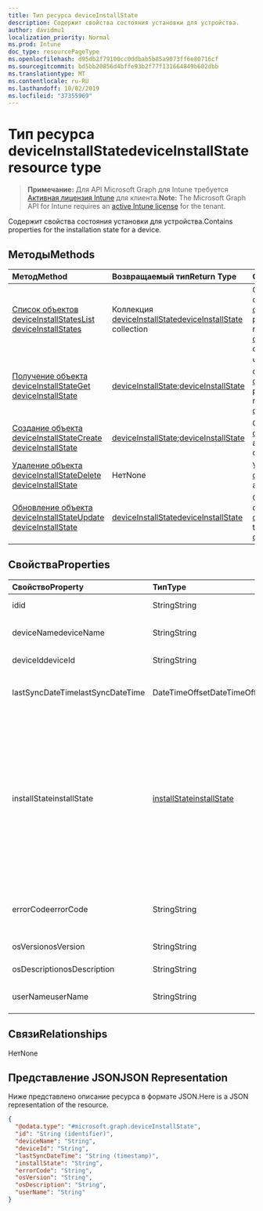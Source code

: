 ```yaml
---
title: Тип ресурса deviceInstallState
description: Содержит свойства состояния установки для устройства.
author: davidmu1
localization_priority: Normal
ms.prod: Intune
doc_type: resourcePageType
ms.openlocfilehash: d95db2f79100cc0ddbab5b85a9073ff6e80716cf
ms.sourcegitcommit: bd5bb20856d4bffe93b2f77f131664849b602dbb
ms.translationtype: MT
ms.contentlocale: ru-RU
ms.lasthandoff: 10/02/2019
ms.locfileid: "37355969"
---
```

# <a name="deviceinstallstate-resource-type"></a><span data-ttu-id="e9ce3-103">Тип ресурса deviceInstallState</span><span class="sxs-lookup"><span data-stu-id="e9ce3-103">deviceInstallState resource type</span></span>

> <span data-ttu-id="e9ce3-104">**Примечание:** Для API Microsoft Graph для Intune требуется [Активная лицензия Intune](https://go.microsoft.com/fwlink/?linkid=839381) для клиента.</span><span class="sxs-lookup"><span data-stu-id="e9ce3-104">**Note:** The Microsoft Graph API for Intune requires an [active Intune license](https://go.microsoft.com/fwlink/?linkid=839381) for the tenant.</span></span>

<span data-ttu-id="e9ce3-105">Содержит свойства состояния установки для устройства.</span><span class="sxs-lookup"><span data-stu-id="e9ce3-105">Contains properties for the installation state for a device.</span></span>

## <a name="methods"></a><span data-ttu-id="e9ce3-106">Методы</span><span class="sxs-lookup"><span data-stu-id="e9ce3-106">Methods</span></span>
|<span data-ttu-id="e9ce3-107">Метод</span><span class="sxs-lookup"><span data-stu-id="e9ce3-107">Method</span></span>|<span data-ttu-id="e9ce3-108">Возвращаемый тип</span><span class="sxs-lookup"><span data-stu-id="e9ce3-108">Return Type</span></span>|<span data-ttu-id="e9ce3-109">Описание</span><span class="sxs-lookup"><span data-stu-id="e9ce3-109">Description</span></span>|
|:---|:---|:---|
|[<span data-ttu-id="e9ce3-110">Список объектов deviceInstallStates</span><span class="sxs-lookup"><span data-stu-id="e9ce3-110">List deviceInstallStates</span></span>](../api/intune-books-deviceinstallstate-list.md)|<span data-ttu-id="e9ce3-111">Коллекция [deviceInstallState](../resources/intune-books-deviceinstallstate.md)</span><span class="sxs-lookup"><span data-stu-id="e9ce3-111">[deviceInstallState](../resources/intune-books-deviceinstallstate.md) collection</span></span>|<span data-ttu-id="e9ce3-112">Список свойств и связей объектов [deviceInstallState](../resources/intune-books-deviceinstallstate.md).</span><span class="sxs-lookup"><span data-stu-id="e9ce3-112">List properties and relationships of the [deviceInstallState](../resources/intune-books-deviceinstallstate.md) objects.</span></span>|
|[<span data-ttu-id="e9ce3-113">Получение объекта deviceInstallState</span><span class="sxs-lookup"><span data-stu-id="e9ce3-113">Get deviceInstallState</span></span>](../api/intune-books-deviceinstallstate-get.md)|<span data-ttu-id="e9ce3-114">[deviceInstallState](../resources/intune-books-deviceinstallstate.md);</span><span class="sxs-lookup"><span data-stu-id="e9ce3-114">[deviceInstallState](../resources/intune-books-deviceinstallstate.md)</span></span>|<span data-ttu-id="e9ce3-115">Чтение свойств и связей объекта [deviceInstallState](../resources/intune-books-deviceinstallstate.md).</span><span class="sxs-lookup"><span data-stu-id="e9ce3-115">Read properties and relationships of the [deviceInstallState](../resources/intune-books-deviceinstallstate.md) object.</span></span>|
|[<span data-ttu-id="e9ce3-116">Создание объекта deviceInstallState</span><span class="sxs-lookup"><span data-stu-id="e9ce3-116">Create deviceInstallState</span></span>](../api/intune-books-deviceinstallstate-create.md)|<span data-ttu-id="e9ce3-117">[deviceInstallState](../resources/intune-books-deviceinstallstate.md);</span><span class="sxs-lookup"><span data-stu-id="e9ce3-117">[deviceInstallState](../resources/intune-books-deviceinstallstate.md)</span></span>|<span data-ttu-id="e9ce3-118">Создание объекта [deviceInstallState](../resources/intune-books-deviceinstallstate.md).</span><span class="sxs-lookup"><span data-stu-id="e9ce3-118">Create a new [deviceInstallState](../resources/intune-books-deviceinstallstate.md) object.</span></span>|
|[<span data-ttu-id="e9ce3-119">Удаление объекта deviceInstallState</span><span class="sxs-lookup"><span data-stu-id="e9ce3-119">Delete deviceInstallState</span></span>](../api/intune-books-deviceinstallstate-delete.md)|<span data-ttu-id="e9ce3-120">Нет</span><span class="sxs-lookup"><span data-stu-id="e9ce3-120">None</span></span>|<span data-ttu-id="e9ce3-121">Удаляет объект [deviceInstallState](../resources/intune-books-deviceinstallstate.md).</span><span class="sxs-lookup"><span data-stu-id="e9ce3-121">Deletes a [deviceInstallState](../resources/intune-books-deviceinstallstate.md).</span></span>|
|[<span data-ttu-id="e9ce3-122">Обновление объекта deviceInstallState</span><span class="sxs-lookup"><span data-stu-id="e9ce3-122">Update deviceInstallState</span></span>](../api/intune-books-deviceinstallstate-update.md)|[<span data-ttu-id="e9ce3-123">deviceInstallState</span><span class="sxs-lookup"><span data-stu-id="e9ce3-123">deviceInstallState</span></span>](../resources/intune-books-deviceinstallstate.md)|<span data-ttu-id="e9ce3-124">Обновление свойств объекта [deviceInstallState](../resources/intune-books-deviceinstallstate.md).</span><span class="sxs-lookup"><span data-stu-id="e9ce3-124">Update the properties of a [deviceInstallState](../resources/intune-books-deviceinstallstate.md) object.</span></span>|

## <a name="properties"></a><span data-ttu-id="e9ce3-125">Свойства</span><span class="sxs-lookup"><span data-stu-id="e9ce3-125">Properties</span></span>
|<span data-ttu-id="e9ce3-126">Свойство</span><span class="sxs-lookup"><span data-stu-id="e9ce3-126">Property</span></span>|<span data-ttu-id="e9ce3-127">Тип</span><span class="sxs-lookup"><span data-stu-id="e9ce3-127">Type</span></span>|<span data-ttu-id="e9ce3-128">Описание</span><span class="sxs-lookup"><span data-stu-id="e9ce3-128">Description</span></span>|
|:---|:---|:---|
|<span data-ttu-id="e9ce3-129">id</span><span class="sxs-lookup"><span data-stu-id="e9ce3-129">id</span></span>|<span data-ttu-id="e9ce3-130">String</span><span class="sxs-lookup"><span data-stu-id="e9ce3-130">String</span></span>|<span data-ttu-id="e9ce3-131">Ключ объекта.</span><span class="sxs-lookup"><span data-stu-id="e9ce3-131">Key of the entity.</span></span>|
|<span data-ttu-id="e9ce3-132">deviceName</span><span class="sxs-lookup"><span data-stu-id="e9ce3-132">deviceName</span></span>|<span data-ttu-id="e9ce3-133">String</span><span class="sxs-lookup"><span data-stu-id="e9ce3-133">String</span></span>|<span data-ttu-id="e9ce3-134">Имя устройства.</span><span class="sxs-lookup"><span data-stu-id="e9ce3-134">Device name.</span></span>|
|<span data-ttu-id="e9ce3-135">deviceId</span><span class="sxs-lookup"><span data-stu-id="e9ce3-135">deviceId</span></span>|<span data-ttu-id="e9ce3-136">String</span><span class="sxs-lookup"><span data-stu-id="e9ce3-136">String</span></span>|<span data-ttu-id="e9ce3-137">Идентификатор устройства.</span><span class="sxs-lookup"><span data-stu-id="e9ce3-137">Device Id.</span></span>|
|<span data-ttu-id="e9ce3-138">lastSyncDateTime</span><span class="sxs-lookup"><span data-stu-id="e9ce3-138">lastSyncDateTime</span></span>|<span data-ttu-id="e9ce3-139">DateTimeOffset</span><span class="sxs-lookup"><span data-stu-id="e9ce3-139">DateTimeOffset</span></span>|<span data-ttu-id="e9ce3-140">Дата и время последней синхронизации.</span><span class="sxs-lookup"><span data-stu-id="e9ce3-140">Last sync date and time.</span></span>|
|<span data-ttu-id="e9ce3-141">installState</span><span class="sxs-lookup"><span data-stu-id="e9ce3-141">installState</span></span>|[<span data-ttu-id="e9ce3-142">installState</span><span class="sxs-lookup"><span data-stu-id="e9ce3-142">installState</span></span>](../resources/intune-books-installstate.md)|<span data-ttu-id="e9ce3-143">Состояние установки электронной книги.</span><span class="sxs-lookup"><span data-stu-id="e9ce3-143">The install state of the eBook.</span></span> <span data-ttu-id="e9ce3-144">Возможные значения: `notApplicable`, `installed`, `failed`, `notInstalled`, `uninstallFailed`, `unknown`.</span><span class="sxs-lookup"><span data-stu-id="e9ce3-144">Possible values are: `notApplicable`, `installed`, `failed`, `notInstalled`, `uninstallFailed`, `unknown`.</span></span>|
|<span data-ttu-id="e9ce3-145">errorCode</span><span class="sxs-lookup"><span data-stu-id="e9ce3-145">errorCode</span></span>|<span data-ttu-id="e9ce3-146">String</span><span class="sxs-lookup"><span data-stu-id="e9ce3-146">String</span></span>|<span data-ttu-id="e9ce3-147">Код ошибки для сбоев при установке.</span><span class="sxs-lookup"><span data-stu-id="e9ce3-147">The error code for install failures.</span></span>|
|<span data-ttu-id="e9ce3-148">osVersion</span><span class="sxs-lookup"><span data-stu-id="e9ce3-148">osVersion</span></span>|<span data-ttu-id="e9ce3-149">String</span><span class="sxs-lookup"><span data-stu-id="e9ce3-149">String</span></span>|<span data-ttu-id="e9ce3-150">Версия ОС.</span><span class="sxs-lookup"><span data-stu-id="e9ce3-150">OS Version.</span></span>|
|<span data-ttu-id="e9ce3-151">osDescription</span><span class="sxs-lookup"><span data-stu-id="e9ce3-151">osDescription</span></span>|<span data-ttu-id="e9ce3-152">String</span><span class="sxs-lookup"><span data-stu-id="e9ce3-152">String</span></span>|<span data-ttu-id="e9ce3-153">Описание ОС.</span><span class="sxs-lookup"><span data-stu-id="e9ce3-153">OS Description.</span></span>|
|<span data-ttu-id="e9ce3-154">userName</span><span class="sxs-lookup"><span data-stu-id="e9ce3-154">userName</span></span>|<span data-ttu-id="e9ce3-155">String</span><span class="sxs-lookup"><span data-stu-id="e9ce3-155">String</span></span>|<span data-ttu-id="e9ce3-156">Имя пользователя устройства.</span><span class="sxs-lookup"><span data-stu-id="e9ce3-156">Device User Name.</span></span>|

## <a name="relationships"></a><span data-ttu-id="e9ce3-157">Связи</span><span class="sxs-lookup"><span data-stu-id="e9ce3-157">Relationships</span></span>
<span data-ttu-id="e9ce3-158">Нет</span><span class="sxs-lookup"><span data-stu-id="e9ce3-158">None</span></span>

## <a name="json-representation"></a><span data-ttu-id="e9ce3-159">Представление JSON</span><span class="sxs-lookup"><span data-stu-id="e9ce3-159">JSON Representation</span></span>
<span data-ttu-id="e9ce3-160">Ниже представлено описание ресурса в формате JSON.</span><span class="sxs-lookup"><span data-stu-id="e9ce3-160">Here is a JSON representation of the resource.</span></span>
<!-- {
  "blockType": "resource",
  "keyProperty": "id",
  "@odata.type": "microsoft.graph.deviceInstallState"
}
-->
``` json
{
  "@odata.type": "#microsoft.graph.deviceInstallState",
  "id": "String (identifier)",
  "deviceName": "String",
  "deviceId": "String",
  "lastSyncDateTime": "String (timestamp)",
  "installState": "String",
  "errorCode": "String",
  "osVersion": "String",
  "osDescription": "String",
  "userName": "String"
}
```




